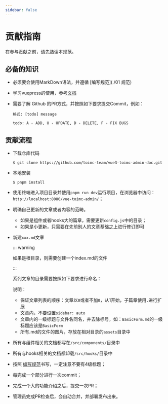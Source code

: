 ```yaml
---
sidebar: false
---
```


# 贡献指南

在参与贡献之前，请先熟读本规范。


## 必备的知识

- 必须要会使用MarkDown语法，并遵循 [编写规范](./01 规范)

- 学习vuepress的使用，参考[文档](https://v2.vuepress.vuejs.org/zh/)

- 需要了解 Github 的PR方式，并按照如下要求提交Commit，例如：

  ``` 
  格式: [todo] message
  
  todo: A - ADD, U - UPDATE, D - DELETE, F - FIX BUGS
  ```



## 贡献流程

- 下载仓库代码
  ```shell
  $ git clone https://github.com/toimc-team/vue3-toimc-admin-doc.git
  ```
- 本地安装
  ```shell
  $ pnpm install
  ```
- 使用终端进入项目目录并使用`pnpm run dev`运行项目，在浏览器中访问：`http://localhost:8080/vue-toimc-admin/`；

- 明确自己更新的文章或者内容的范畴。

  - 如果是组件或者hooks大的篇章，需要更新`config.js`中的目录；
  - 如果是小更新，只需要在先前别人的文章基础之上进行修订即可

- 新建`xxx.md`文章

  ::: warning

  如果是根目录，则需要创建一个index.md的文件

  :::

  系列文章的目录需要按照如下要求进行命名：
  
  

  说明：

  - 保证文章列表的顺序：文章以`0`或者不加`0`，从1开始，子篇章使用`.`进行扩展
  - 文章内，不要设置`sidebar: auto`
  - 文章内的一级标题与文件名同名，并去除标号，如：`BasicForm.md`的一级标题应该是`BasicForm`
  - 所有.md的文件的图片，存放在相对目录的`assets`目录中

- 所有与组件相关的文档都写在`/src/components/`目录中

- 所有与hooks相关的文档都卸载`/src/hooks/`目录中

- 按照 [编写规范](./01规范)书写，一定注意不要有4级标题；

- 每完成一个部分进行一次commit；

- 完成一个大的功能介绍之后，提交一次PR；

- 管理员完成PR检查后，会自动合并，并部署发布出来。

